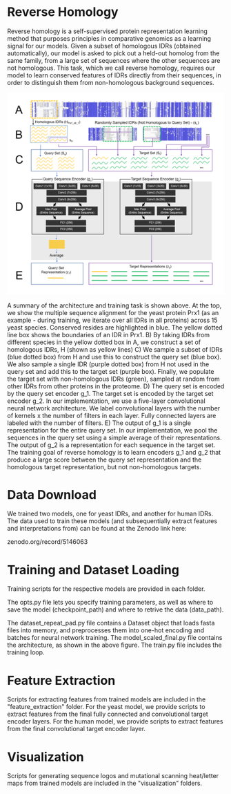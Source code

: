 # Reverse Homology

Reverse homology is a self-supervised protein representation learning method that purposes principles in comparative genomics as a learning signal for our models. Given a subset of homologous IDRs (obtained automatically), our model is asked to pick out a held-out homolog from the same family, from a large set of sequences where the other sequences are not homologous. This task, which we call reverse homology, requires our model to learn conserved features of IDRs directly from their sequences, in order to distinguish them from non-homologous background sequences.

![Architecture](architecture.png)

A summary of the architecture and training task is shown above. At the top, we show the multiple sequence alignment for the yeast protein Prx1 (as an example - during training, we iterate over all IDRs in all proteins) across 15 yeast species. Conserved resides are highlighted in blue. The yellow dotted line box shows the boundaries of an IDR in Prx1. B) By taking IDRs from different species in the yellow dotted box in A, we construct a set of homologous IDRs, H (shown as yellow lines) C) We sample a subset of IDRs (blue dotted box) from H and use this to construct the query set (blue box). We also sample a single IDR (purple dotted box) from H not used in the query set and add this to the target set (purple box). Finally, we populate the target set with non-homologous IDRs (green), sampled at random from other IDRs from other proteins in the proteome. D) The query set is encoded by the query set encoder g_1. The target set is encoded by the target set encoder g_2. In our implementation, we use a five-layer convolutional neural network architecture. We label convolutional layers with the number of kernels x the number of filters in each layer. Fully connected layers are labeled with the number of filters. E) The output of g_1 is a single representation for the entire query set. In our implementation, we pool the sequences in the query set using a simple average of their representations. The output of g_2 is a representation for each sequence in the target set. The training goal of reverse homology is to learn encoders g_1  and g_2  that produce a large score between the query set representation and the homologous target representation, but not non-homologous targets.

# Data Download

We trained two models, one for yeast IDRs, and another for human IDRs. The data used to train these models (and subsequentially extract features and interpretations from) can be found at the Zenodo link here:

zenodo.org/record/5146063

# Training and Dataset Loading

Training scripts for the respective models are provided in each folder. 

The opts.py file lets you specify training parameters, as well as where to save the model (checkpoint_path) and where to retrive the data (data_path). 

The dataset_repeat_pad.py file contains a Dataset object that loads fasta files into memory, and preprocesses them into one-hot encoding and batches for neural network training. The model_scaled_final.py file contains the architecture, as shown in the above figure. The train.py file includes the training loop.

# Feature Extraction

Scripts for extracting features from trained models are included in the "feature_extraction" folder. For the yeast model, we provide scripts to extract features from the final fully connected and convolutional target encoder layers. For the human model, we provide scripts to extract features from the final convolutional target encoder layer.

# Visualization

Scripts for generating sequence logos and mutational scanning heat/letter maps from trained models are included in the "visualization" folders. 
